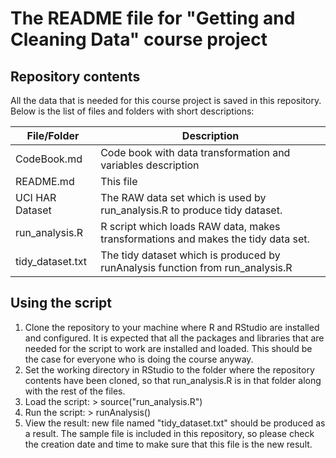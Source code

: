 # The README file for "Getting and Cleaning Data" course project

## Repository contents

All the data that is needed for this course project is saved in this repository. 
Below is the list of files and folders with short descriptions:

| File/Folder      | Description                                                                      |
|------------------|----------------------------------------------------------------------------------|
| CodeBook.md      | Code book with data transformation and variables description                     |
| README.md        | This file                                                                        |
| UCI HAR Dataset  | The RAW data set which is used by run_analysis.R to produce tidy dataset.        |
| run_analysis.R   | R script which loads RAW data, makes transformations and makes the tidy data set.|
| tidy\_dataset.txt | The tidy dataset which is produced by runAnalysis function from run\_analysis.R | 

## Using the script

1. Clone the repository to your machine where R and RStudio are installed and configured. It is expected that all the packages and libraries that are needed for the script to work are installed and loaded. This should be the case for everyone who is doing the course anyway.
2. Set the working directory in RStudio to the folder where the repository contents have been cloned, so that run_analysis.R is in that folder along with the rest of the files.
3. Load the script: 
\> source("run_analysis.R")
4. Run the script:
\> runAnalysis()
5. View the result: 
new file named "tidy_dataset.txt" should be produced as a result. The sample file is included in this repository, so please check the creation date and time to make sure that this file is the new result.